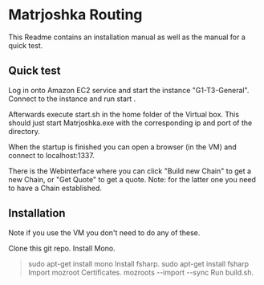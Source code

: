 # Matrjoshka Routing

This Readme contains an installation manual as well as the manual for a quick test.

## Quick test

Log in onto Amazon EC2 service and start the instance "G1-T3-General".
Connect to the instance and run start <port>. 

Afterwards execute start.sh in the home folder of the Virtual box. This should just start Matrjoshka.exe <ip> <port> with the corresponding ip and port of the directory.

When the startup is finished you can open a browser (in the VM) and connect to localhost:1337.

There is the Webinterface where you can click "Build new Chain" to get a new Chain, or "Get Quote" to get a quote. Note: for the latter one you need to have a Chain established.


## Installation

Note if you use the VM you don't need to do any of these.

Clone this git repo.
Install Mono.
> sudo apt-get install mono
Install fsharp.
> sudo apt-get install fsharp
Import mozroot Certificates.
> mozroots --import --sync
Run build.sh.
